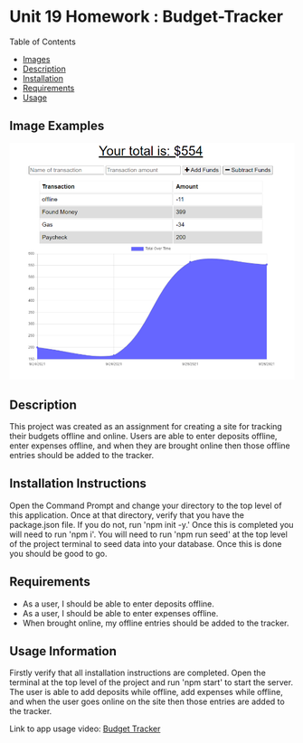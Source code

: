 # Unit 19 Homework : Budget-Tracker
Table of Contents
- [Images](#image-examples)
- [Description](#description)
- [Installation](#installation-instructions)
- [Requirements](#requirements)
- [Usage](#usage-information)

## Image Examples
<img src="public\budgetTracker.PNG">

## Description
This project was created as an assignment for creating a site for tracking their budgets offline and online. Users are able to enter deposits offline, enter expenses offline, and when they are brought online then those offline entries should be added to the tracker.

## Installation Instructions
Open the Command Prompt and change your directory to the top level of this application. Once at that directory, verify that you have the package.json file. If you do not, run 'npm init -y.' Once this is completed you will need to run 'npm i'. You will need to run 'npm run seed' at the top level of the project terminal to seed data into your database.
Once this is done you should be good to go.

## Requirements
- As a user, I should be able to enter deposits offline.
- As a user, I should be able to enter expenses offline.
- When brought online, my offline entries should be added to the tracker.


## Usage Information
Firstly verify that all installation instructions are completed. Open the terminal at the top level of the project and run 'npm start' to start the server. The user is able to add deposits while offline, add expenses while offline, and when the user goes online on the site then those entries are added to the tracker.

Link to app usage video: [Budget Tracker](https://shielded-bayou-98170.herokuapp.com/)